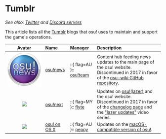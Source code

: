 # Tumblr

*See also: [Twitter](/wiki/en/Twitter) and [Discord servers](/wiki/Community/Discord_servers)*

This article lists all the [Tumblr](https://discord.com/) blogs that osu! uses to maintain and support the game's operations.

| Avatar | Name | Manager | Description |
| :-: | :-- | :-- | :-- |
| ![](img/avatar_osunews.png) | [osu!news](https://osunews.tumblr.com/) | ::{ flag=AU }:: [osu!team](https://osu.ppy.sh/users/4341397) | Content hub feeding news updates to the main page of the osu! website. Discontinued in 2017 in favor of the [osu-wiki GitHub repository](https://github.com/ppy/osu-wiki/). |
| ![](img/osunext.png) | [osu!next](https://osunext.tumblr.com/) | ::{ flag=MY }:: [flyte](https://osu.ppy.sh/users/3103765) | Updates on [osu!(lazer)](/wiki/Client/Release_stream/Lazer) and the osu! website. Discontinued in 2017 in favor of the [changelog page](https://osu.ppy.sh/home/changelog) and the ["lazer updates"](/wiki/Community/Video_series/lazer_updates) video series. |
| ![](img/osuosx.png) | [osu! on OS X](https://osunext.tumblr.com/) | ::{ flag=AU }:: [peppy](https://osu.ppy.sh/users/2) | Updates on the [macOS-compatible version of osu!](/wiki/Client/Installation/macOS). |

